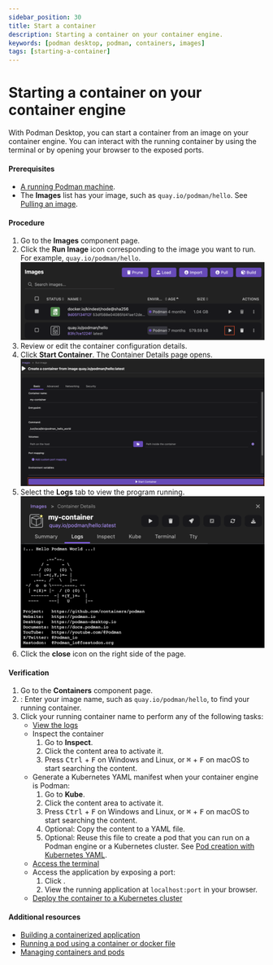 ```yaml
---
sidebar_position: 30
title: Start a container
description: Starting a container on your container engine.
keywords: [podman desktop, podman, containers, images]
tags: [starting-a-container]
---
```


# Starting a container on your container engine

With Podman Desktop, you can start a container from an image on your container engine.
You can interact with the running container by using the terminal or by opening your browser to the exposed ports.

#### Prerequisites

- [A running Podman machine](/docs/podman/creating-a-podman-machine).
- The **Images** list has your image, such as `quay.io/podman/hello`. See [Pulling an image](/docs/containers/images/pulling-an-image). 

#### Procedure

1. Go to the **Images** component page.
1. Click the **Run Image** icon corresponding to the image you want to run. For example, `quay.io/podman/hello`. 
   ![Run Image icon](img/running-an-image.png)
1. Review or edit the container configuration details.
1. Click **Start Container**. The Container Details page opens.
   ![starting a container](img/starting-a-container.png)
1. Select the **Logs** tab to view the program running.
   ![program running](img/hello-world-program-running.png)
1. Click the **close** icon on the right side of the page.

#### Verification

1. Go to the **Containers** component page.
1. **<Icon icon="fa-solid fa-search" size="lg" />**: Enter your image name, such as `quay.io/podman/hello`, to find your running container.
1. Click your running container name to perform any of the following tasks:
   - [View the logs](/docs/containers/viewing-container-logs)
   - Inspect the container
      1. Go to **Inspect**.
      1. Click the content area to activate it.
      1. Press <kbd>Ctrl</kbd> + <kbd>F</kbd> on Windows and Linux, or <kbd>⌘</kbd> + <kbd>F</kbd> on macOS to start searching the content.
   - Generate a Kubernetes YAML manifest when your container engine is Podman:
      1. Go to **Kube**.
      1. Click the content area to activate it.
      1. Press <kbd>Ctrl</kbd> + <kbd>F</kbd> on Windows and Linux, or <kbd>⌘</kbd> + <kbd>F</kbd> on macOS to start searching the content.
      1. Optional: Copy the content to a YAML file.
      1. Optional: Reuse this file to create a pod that you can run on a Podman engine or a Kubernetes cluster. See [Pod creation with Kubernetes YAML](https://podman-desktop.io/blog/2024/10/05/kubernetes-blog#creating-a-pod).
   - [Access the terminal](/docs/containers/accessing-the-terminal)
   - Access the application by exposing a port:
      1. Click **<Icon icon="fa-solid fa-external-link" size="lg" />**.
      1. View the running application at `localhost:port` in your browser.
   - [Deploy the container to a Kubernetes cluster](/docs/kubernetes/deploying-a-pod-to-kubernetes)


#### Additional resources

- [Building a containerized application](/blog/2024/10/05/kubernetes-blog#building-a-containerized-application)
- [Running a pod using a container or docker file](/tutorial/running-a-pod-using-a-container-docker-file)
- [Managing containers and pods](/tutorial/managing-your-application-resources#managing-containers-and-pods)